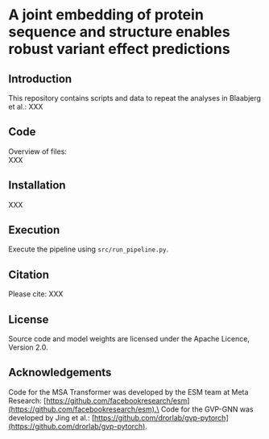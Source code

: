 # A joint embedding of protein sequence and structure enables robust variant effect predictions

## Introduction
This repository contains scripts and data to repeat the analyses in Blaabjerg et al.:
XXX

## Code
Overview of files:<br>
XXX

## Installation
XXX

## Execution
Execute the pipeline using `src/run_pipeline.py`.

## Citation
Please cite:
XXX

## License
Source code and model weights are licensed under the Apache Licence, Version 2.0.

## Acknowledgements
Code for the MSA Transformer was developed by the ESM team at Meta Research: [https://github.com/facebookresearch/esm](https://github.com/facebookresearch/esm).\
Code for the GVP-GNN was developed by Jing et al.: [https://github.com/drorlab/gvp-pytorch](https://github.com/drorlab/gvp-pytorch).

